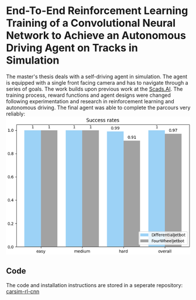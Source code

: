 # End-To-End Reinforcement Learning Training of a Convolutional Neural Network to Achieve an Autonomous Driving Agent on Tracks in Simulation

The master's thesis deals with a self-driving agent in simulation. The agent is equipped with a single front facing camera and has to navigate through a series of goals. The work builds upon previous work at the [Scads.AI](https://scads.ai/).
The training process, reward functions and agent designs were changed following experimentation and research in reinforcement learning and autonomous driving.
The final agent was able to complete the parcours very reliably:
![success_rate](./others/hardDistanceMixedLight_eval_jetbot_generalization_success_rates_barplot.png)


## Code

The code and installation instructions are stored in a seperate repository: [carsim-rl-cnn](https://github.com/geschnee/carsim-rl-cnn)